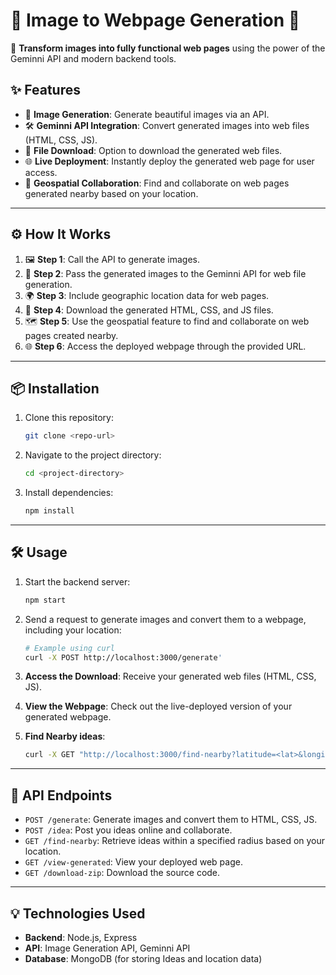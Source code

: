 # 🌟 Image to Webpage Generation 🌟

🚀 **Transform images into fully functional web pages** using the power of the Geminni API and modern backend tools.

## ✨ Features
- 🎨 **Image Generation**: Generate beautiful images via an API.
- 🛠️ **Geminni API Integration**: Convert generated images into web files (HTML, CSS, JS).
- 💾 **File Download**: Option to download the generated web files.
- 🌐 **Live Deployment**: Instantly deploy the generated web page for user access.
- 📍 **Geospatial Collaboration**: Find and collaborate on web pages generated nearby based on your location.

---

## ⚙️ How It Works

1. 🖼️ **Step 1**: Call the API to generate images.
2. 🔁 **Step 2**: Pass the generated images to the Geminni API for web file generation.
3. 🌍 **Step 3**: Include geographic location data for web pages.
4. 📂 **Step 4**: Download the generated HTML, CSS, and JS files.
5. 🗺️ **Step 5**: Use the geospatial feature to find and collaborate on web pages created nearby.
6. 🌐 **Step 6**: Access the deployed webpage through the provided URL.

---

## 📦 Installation

1. Clone this repository:
    ```bash
    git clone <repo-url>
    ```
2. Navigate to the project directory:
    ```bash
    cd <project-directory>
    ```
3. Install dependencies:
    ```bash
    npm install
    ```

---

## 🛠️ Usage

1. Start the backend server:
    ```bash
    npm start
    ```
2. Send a request to generate images and convert them to a webpage, including your location:
    ```bash
    # Example using curl
    curl -X POST http://localhost:3000/generate'
    ```

3. **Access the Download**: Receive your generated web files (HTML, CSS, JS).
4. **View the Webpage**: Check out the live-deployed version of your generated webpage.
5. **Find Nearby ideas**: 
    ```bash
    curl -X GET "http://localhost:3000/find-nearby?latitude=<lat>&longitude=<long>&domain=<str>"
    ```

---

## 🚧 API Endpoints

- `POST /generate`: Generate images and convert them to HTML, CSS, JS.
- `POST /idea`: Post you ideas online and collaborate.
- `GET /find-nearby`: Retrieve ideas within a specified radius based on your location.
- `GET /view-generated`: View your deployed web page.
- `GET /download-zip`: Download the source code.

---

## 💡 Technologies Used

- **Backend**: Node.js, Express
- **API**: Image Generation API, Geminni API
- **Database**: MongoDB (for storing Ideas and location data)
